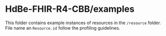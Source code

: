 # HdBe-FHIR-R4-CBB/examples
This folder contains example instances of resources in the `/resource` folder. File name an `Resource.id` follow the profiling guidelines.